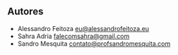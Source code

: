 ## Autores
- Alessandro Feitoza <eu@alessandrofeitoza.eu>
- Sahra Adria <falecomsahra@gmail.com>
- Sandro Mesquita <contato@profsandromesquita.com>
